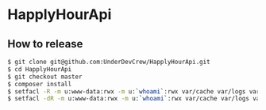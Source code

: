 HapplyHourApi
=============

## How to release

```sh
$ git clone git@github.com:UnderDevCrew/HapplyHourApi.git
$ cd HapplyHourApi
$ git checkout master
$ composer install
$ setfacl -R -m u:www-data:rwx -m u:`whoami`:rwx var/cache var/logs var/sessions
$ setfacl -dR -m u:www-data:rwx -m u:`whoami`:rwx var/cache var/logs var/sessions
```

